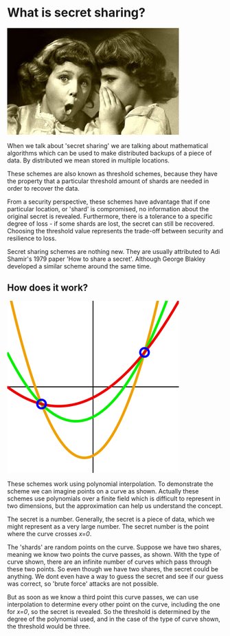 # What is secret sharing?

![secret sharing image](./assets/secret.jpg)

When we talk about 'secret sharing' we are talking about mathematical algorithms which can be used to make distributed backups of a piece of data. By distributed we mean stored in multiple locations.

These schemes are also known as threshold schemes, because they have the property that a particular threshold amount of shards are needed in order to recover the data.

From a security perspective, these schemes have advantage that if one particular location, or 'shard' is compromised, no information about the original secret is revealed.  Furthermore, there is a tolerance to a specific degree of loss - if some shards are lost, the secret can still be recovered. Choosing the threshold value represents the trade-off between security and resilience to loss.

Secret sharing schemes are nothing new.  They are usually attributed to Adi Shamir's 1979 paper 'How to share a secret'.  Although George Blakley developed a similar scheme around the same time.

## How does it work?

![3 polynomials of degree 2 through 2 points](./assets/3_polynomials_of_degree_2_through_2_points.svg)

These schemes work using polynomial interpolation. To demonstrate the scheme we can imagine points on a curve as shown.  Actually these schemes use polynomials over a finite field which is difficult to represent in two dimensions, but the approximation can help us understand the concept.

The secret is a number.  Generally, the secret is a piece of data, which we might represent as a very large number. The secret number is the point where the curve crosses *x=0*.

The 'shards' are random points on the curve.  Suppose we have two shares, meaning we know two points the curve passes, as shown. With the type of curve shown, there are an infinite number of curves which pass through these two points. So even though we have two shares, the secret could be anything.  We dont even have a way to guess the secret and see if our guess was correct, so 'brute force' attacks are not possible.

But as soon as we know a third point this curve passes, we can use interpolation to determine every other point on the curve, including the one for *x=0*, so the secret is revealed.  So the threshold is determined by the degree of the polynomial used, and in the case of the type of curve shown, the threshold would be three.

